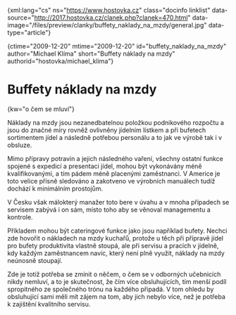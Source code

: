 
{xml:lang="cs" ns="https://www.hostovka.cz" class="docinfo linklist" data-source="http://2017.hostovka.cz/clanek.php?clanek=470.html" data-image="/files/preview/clanky/buffety\_naklady\_na_mzdy/general.jpg" data-type="article"}

{ctime="2009-12-20" mtime="2009-12-20" id="buffety\_naklady\_na\_mzdy" author="Michael Klíma" short="Buffety náklady na mzdy" authorid="hostovka/michael\_klima"}

# Buffety náklady na mzdy

<!-- generated attribute kw by user_udpatekw.sh on 2019-04-16, do not edit -->

{kw="o čem se mluví"}

Náklady na mzdy jsou nezanedbatelnou položkou podnikového rozpočtu a jsou do značné míry rovněž ovlivněny jídelním lístkem a při bufetech sortimentem jídel a následně potřebou personálu a to jak ve výrobě tak i v obsluze. 

Mimo přípravy potravin a jejich následného vaření, všechny ostatní funkce spojené s expedicí a presentaci jídel, mohou být vykonávány méně kvalifikovanými, a tím pádem méně placenými zaměstnanci. V Americe je toto velice přísně sledováno a zakotveno ve výrobních manuálech tudíž dochází k minimálním prostojům.

V Česku však málokterý manažer toto bere v úvahu a v mnoha případech se servisem zabývá i on sám, místo toho aby se věnoval managementu a kontrole.

Příkladem mohou být cateringové funkce jako jsou například bufety. Nechci zde hovořit o nákladech na mzdy kuchařů, protože u těch při přípravě jídel pro bufety produktivita vlastně stoupá, ale při servisu a pracích v jídelně, kdy každým zaměstnancem navíc, který není plně využit, náklady na mzdy neúnosně stoupají.

Zde je totiž potřeba se zmínit o něčem, o čem se v odborných učebnicích nikdy nemluví, a to je skutečnost, že čím více obsluhujících, tím menší podíl spropitného ze společného trónu na každého připadá. V tom ohledu by obsluhující sami měli mít zájem na tom, aby jich nebylo více, než je potřeba k zajištění kvalitního servisu.

